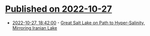 # [Published on 2022-10-27](index.md)

* [2022-10-27, 18:42:00](https://soylentnews.org/article.pl?sid=22/10/26/1329245&from=rss) - [Great Salt Lake on Path to Hyper-Salinity, Mirroring Iranian Lake](https://soylentnews.org/article.pl?sid=22/10/26/1329245&from=rss)
